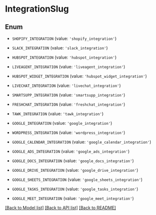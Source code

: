 # IntegrationSlug


## Enum

* `SHOPIFY_INTEGRATION` (value: `'shopify_integration'`)

* `SLACK_INTEGRATION` (value: `'slack_integration'`)

* `HUBSPOT_INTEGRATION` (value: `'hubspot_integration'`)

* `LIVEAGENT_INTEGRATION` (value: `'liveagent_integration'`)

* `HUBSPOT_WIDGET_INTEGRATION` (value: `'hubspot_widget_integration'`)

* `LIVECHAT_INTEGRATION` (value: `'livechat_integration'`)

* `SMARTSUPP_INTEGRATION` (value: `'smartsupp_integration'`)

* `FRESHCHAT_INTEGRATION` (value: `'freshchat_integration'`)

* `TAWK_INTEGRATION` (value: `'tawk_integration'`)

* `GOOGLE_INTEGRATION` (value: `'google_integration'`)

* `WORDPRESS_INTEGRATION` (value: `'wordpress_integration'`)

* `GOOGLE_CALENDAR_INTEGRATION` (value: `'google_calendar_integration'`)

* `GOOGLE_ADS_INTEGRATION` (value: `'google_ads_integration'`)

* `GOOGLE_DOCS_INTEGRATION` (value: `'google_docs_integration'`)

* `GOOGLE_DRIVE_INTEGRATION` (value: `'google_drive_integration'`)

* `GOOGLE_SHEETS_INTEGRATION` (value: `'google_sheets_integration'`)

* `GOOGLE_TASKS_INTEGRATION` (value: `'google_tasks_integration'`)

* `GOOGLE_MEET_INTEGRATION` (value: `'google_meet_integration'`)

[[Back to Model list]](../README.md#documentation-for-models) [[Back to API list]](../README.md#documentation-for-api-endpoints) [[Back to README]](../README.md)


